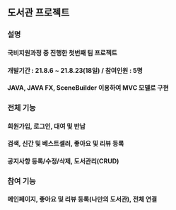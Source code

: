 ## 도서관 프로젝트

### 설명
#### 국비지원과정 중 진행한 첫번째 팀 프로젝트
#### 개발기간 : 21.8.6 ~ 21.8.23(18일) / 참여인원 : 5명
#### JAVA, JAVA FX, SceneBuilder 이용하여 MVC 모델로 구현


### 전체 기능
#### 회원가입, 로그인, 대여 및 반납
#### 검색, 신간 및 베스트셀러, 좋아요 및 리뷰 등록
#### 공지사항 등록/수정/삭제, 도서관리(CRUD)

### 참여 기능
#### 메인페이지, 좋아요 및 리뷰 등록(나만의 도서관), 전체 연결


